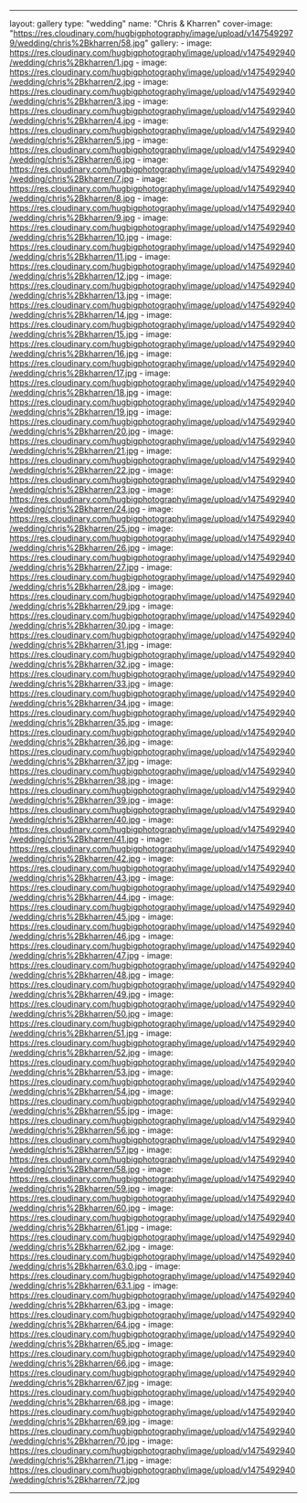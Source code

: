  ---
layout: gallery
type: "wedding"
name: "Chris & Kharren"
cover-image: "https://res.cloudinary.com/hugbigphotography/image/upload/v1475492979/wedding/chris%2Bkharren/58.jpg"
gallery:
    - image: https://res.cloudinary.com/hugbigphotography/image/upload/v1475492940/wedding/chris%2Bkharren/1.jpg
    - image: https://res.cloudinary.com/hugbigphotography/image/upload/v1475492940/wedding/chris%2Bkharren/2.jpg
    - image: https://res.cloudinary.com/hugbigphotography/image/upload/v1475492940/wedding/chris%2Bkharren/3.jpg
    - image: https://res.cloudinary.com/hugbigphotography/image/upload/v1475492940/wedding/chris%2Bkharren/4.jpg
    - image: https://res.cloudinary.com/hugbigphotography/image/upload/v1475492940/wedding/chris%2Bkharren/5.jpg
    - image: https://res.cloudinary.com/hugbigphotography/image/upload/v1475492940/wedding/chris%2Bkharren/6.jpg
    - image: https://res.cloudinary.com/hugbigphotography/image/upload/v1475492940/wedding/chris%2Bkharren/7.jpg
    - image: https://res.cloudinary.com/hugbigphotography/image/upload/v1475492940/wedding/chris%2Bkharren/8.jpg
    - image: https://res.cloudinary.com/hugbigphotography/image/upload/v1475492940/wedding/chris%2Bkharren/9.jpg
    - image: https://res.cloudinary.com/hugbigphotography/image/upload/v1475492940/wedding/chris%2Bkharren/10.jpg
    - image: https://res.cloudinary.com/hugbigphotography/image/upload/v1475492940/wedding/chris%2Bkharren/11.jpg
    - image: https://res.cloudinary.com/hugbigphotography/image/upload/v1475492940/wedding/chris%2Bkharren/12.jpg
    - image: https://res.cloudinary.com/hugbigphotography/image/upload/v1475492940/wedding/chris%2Bkharren/13.jpg
    - image: https://res.cloudinary.com/hugbigphotography/image/upload/v1475492940/wedding/chris%2Bkharren/14.jpg
    - image: https://res.cloudinary.com/hugbigphotography/image/upload/v1475492940/wedding/chris%2Bkharren/15.jpg
    - image: https://res.cloudinary.com/hugbigphotography/image/upload/v1475492940/wedding/chris%2Bkharren/16.jpg
    - image: https://res.cloudinary.com/hugbigphotography/image/upload/v1475492940/wedding/chris%2Bkharren/17.jpg
    - image: https://res.cloudinary.com/hugbigphotography/image/upload/v1475492940/wedding/chris%2Bkharren/18.jpg
    - image: https://res.cloudinary.com/hugbigphotography/image/upload/v1475492940/wedding/chris%2Bkharren/19.jpg
    - image: https://res.cloudinary.com/hugbigphotography/image/upload/v1475492940/wedding/chris%2Bkharren/20.jpg
    - image: https://res.cloudinary.com/hugbigphotography/image/upload/v1475492940/wedding/chris%2Bkharren/21.jpg
    - image: https://res.cloudinary.com/hugbigphotography/image/upload/v1475492940/wedding/chris%2Bkharren/22.jpg
    - image: https://res.cloudinary.com/hugbigphotography/image/upload/v1475492940/wedding/chris%2Bkharren/23.jpg
    - image: https://res.cloudinary.com/hugbigphotography/image/upload/v1475492940/wedding/chris%2Bkharren/24.jpg
    - image: https://res.cloudinary.com/hugbigphotography/image/upload/v1475492940/wedding/chris%2Bkharren/25.jpg
    - image: https://res.cloudinary.com/hugbigphotography/image/upload/v1475492940/wedding/chris%2Bkharren/26.jpg
    - image: https://res.cloudinary.com/hugbigphotography/image/upload/v1475492940/wedding/chris%2Bkharren/27.jpg
    - image: https://res.cloudinary.com/hugbigphotography/image/upload/v1475492940/wedding/chris%2Bkharren/28.jpg
    - image: https://res.cloudinary.com/hugbigphotography/image/upload/v1475492940/wedding/chris%2Bkharren/29.jpg
    - image: https://res.cloudinary.com/hugbigphotography/image/upload/v1475492940/wedding/chris%2Bkharren/30.jpg
    - image: https://res.cloudinary.com/hugbigphotography/image/upload/v1475492940/wedding/chris%2Bkharren/31.jpg
    - image: https://res.cloudinary.com/hugbigphotography/image/upload/v1475492940/wedding/chris%2Bkharren/32.jpg
    - image: https://res.cloudinary.com/hugbigphotography/image/upload/v1475492940/wedding/chris%2Bkharren/33.jpg
    - image: https://res.cloudinary.com/hugbigphotography/image/upload/v1475492940/wedding/chris%2Bkharren/34.jpg
    - image: https://res.cloudinary.com/hugbigphotography/image/upload/v1475492940/wedding/chris%2Bkharren/35.jpg
    - image: https://res.cloudinary.com/hugbigphotography/image/upload/v1475492940/wedding/chris%2Bkharren/36.jpg
    - image: https://res.cloudinary.com/hugbigphotography/image/upload/v1475492940/wedding/chris%2Bkharren/37.jpg
    - image: https://res.cloudinary.com/hugbigphotography/image/upload/v1475492940/wedding/chris%2Bkharren/38.jpg
    - image: https://res.cloudinary.com/hugbigphotography/image/upload/v1475492940/wedding/chris%2Bkharren/39.jpg
    - image: https://res.cloudinary.com/hugbigphotography/image/upload/v1475492940/wedding/chris%2Bkharren/40.jpg
    - image: https://res.cloudinary.com/hugbigphotography/image/upload/v1475492940/wedding/chris%2Bkharren/41.jpg
    - image: https://res.cloudinary.com/hugbigphotography/image/upload/v1475492940/wedding/chris%2Bkharren/42.jpg
    - image: https://res.cloudinary.com/hugbigphotography/image/upload/v1475492940/wedding/chris%2Bkharren/43.jpg
    - image: https://res.cloudinary.com/hugbigphotography/image/upload/v1475492940/wedding/chris%2Bkharren/44.jpg
    - image: https://res.cloudinary.com/hugbigphotography/image/upload/v1475492940/wedding/chris%2Bkharren/45.jpg
    - image: https://res.cloudinary.com/hugbigphotography/image/upload/v1475492940/wedding/chris%2Bkharren/46.jpg
    - image: https://res.cloudinary.com/hugbigphotography/image/upload/v1475492940/wedding/chris%2Bkharren/47.jpg
    - image: https://res.cloudinary.com/hugbigphotography/image/upload/v1475492940/wedding/chris%2Bkharren/48.jpg
    - image: https://res.cloudinary.com/hugbigphotography/image/upload/v1475492940/wedding/chris%2Bkharren/49.jpg
    - image: https://res.cloudinary.com/hugbigphotography/image/upload/v1475492940/wedding/chris%2Bkharren/50.jpg
    - image: https://res.cloudinary.com/hugbigphotography/image/upload/v1475492940/wedding/chris%2Bkharren/51.jpg
    - image: https://res.cloudinary.com/hugbigphotography/image/upload/v1475492940/wedding/chris%2Bkharren/52.jpg
    - image: https://res.cloudinary.com/hugbigphotography/image/upload/v1475492940/wedding/chris%2Bkharren/53.jpg
    - image: https://res.cloudinary.com/hugbigphotography/image/upload/v1475492940/wedding/chris%2Bkharren/54.jpg
    - image: https://res.cloudinary.com/hugbigphotography/image/upload/v1475492940/wedding/chris%2Bkharren/55.jpg
    - image: https://res.cloudinary.com/hugbigphotography/image/upload/v1475492940/wedding/chris%2Bkharren/56.jpg
    - image: https://res.cloudinary.com/hugbigphotography/image/upload/v1475492940/wedding/chris%2Bkharren/57.jpg
    - image: https://res.cloudinary.com/hugbigphotography/image/upload/v1475492940/wedding/chris%2Bkharren/58.jpg
    - image: https://res.cloudinary.com/hugbigphotography/image/upload/v1475492940/wedding/chris%2Bkharren/59.jpg
    - image: https://res.cloudinary.com/hugbigphotography/image/upload/v1475492940/wedding/chris%2Bkharren/60.jpg
    - image: https://res.cloudinary.com/hugbigphotography/image/upload/v1475492940/wedding/chris%2Bkharren/61.jpg
    - image: https://res.cloudinary.com/hugbigphotography/image/upload/v1475492940/wedding/chris%2Bkharren/62.jpg
    - image: https://res.cloudinary.com/hugbigphotography/image/upload/v1475492940/wedding/chris%2Bkharren/63.0.jpg
    - image: https://res.cloudinary.com/hugbigphotography/image/upload/v1475492940/wedding/chris%2Bkharren/63.1.jpg
    - image: https://res.cloudinary.com/hugbigphotography/image/upload/v1475492940/wedding/chris%2Bkharren/63.jpg
    - image: https://res.cloudinary.com/hugbigphotography/image/upload/v1475492940/wedding/chris%2Bkharren/64.jpg
    - image: https://res.cloudinary.com/hugbigphotography/image/upload/v1475492940/wedding/chris%2Bkharren/65.jpg
    - image: https://res.cloudinary.com/hugbigphotography/image/upload/v1475492940/wedding/chris%2Bkharren/66.jpg
    - image: https://res.cloudinary.com/hugbigphotography/image/upload/v1475492940/wedding/chris%2Bkharren/67.jpg
    - image: https://res.cloudinary.com/hugbigphotography/image/upload/v1475492940/wedding/chris%2Bkharren/68.jpg
    - image: https://res.cloudinary.com/hugbigphotography/image/upload/v1475492940/wedding/chris%2Bkharren/69.jpg
    - image: https://res.cloudinary.com/hugbigphotography/image/upload/v1475492940/wedding/chris%2Bkharren/70.jpg
    - image: https://res.cloudinary.com/hugbigphotography/image/upload/v1475492940/wedding/chris%2Bkharren/71.jpg
    - image: https://res.cloudinary.com/hugbigphotography/image/upload/v1475492940/wedding/chris%2Bkharren/72.jpg

---